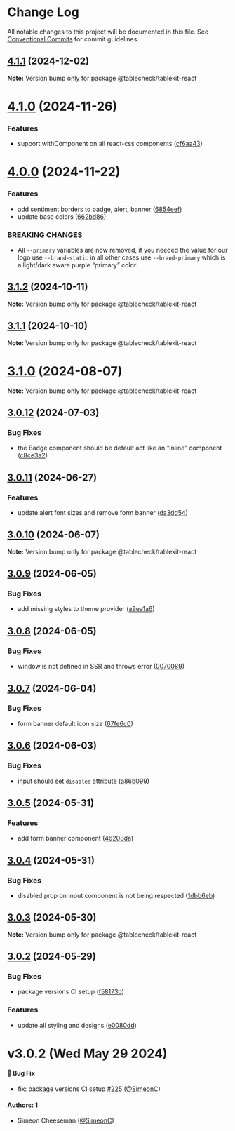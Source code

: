 # Change Log

All notable changes to this project will be documented in this file.
See [Conventional Commits](https://conventionalcommits.org) for commit guidelines.

## [4.1.1](https://github.com/tablecheck/tablekit/compare/@tablecheck/tablekit-react@4.1.0...@tablecheck/tablekit-react@4.1.1) (2024-12-02)

**Note:** Version bump only for package @tablecheck/tablekit-react





# [4.1.0](https://github.com/tablecheck/tablekit/compare/@tablecheck/tablekit-react@4.0.0...@tablecheck/tablekit-react@4.1.0) (2024-11-26)


### Features

* support withComponent on all react-css components ([cf6aa43](https://github.com/tablecheck/tablekit/commit/cf6aa43e426341c8e0ec243ed3a7bc15c3d0d494))





# [4.0.0](https://github.com/tablecheck/tablekit/compare/@tablecheck/tablekit-react@3.1.2...@tablecheck/tablekit-react@4.0.0) (2024-11-22)


### Features

* add sentiment borders to badge, alert, banner ([6854eef](https://github.com/tablecheck/tablekit/commit/6854eef0bc9f05a20e4fdd70cedde9587463f345))
* update base colors ([662bd86](https://github.com/tablecheck/tablekit/commit/662bd86dd9a96c12bdb828296a1d5f077a797520))


### BREAKING CHANGES

* All `--primary` variables are now removed, if you needed the value for our logo use `--brand-static` in all other cases use `--brand-primary` which is a light/dark aware purple “primary” color.





## [3.1.2](https://github.com/tablecheck/tablekit/compare/@tablecheck/tablekit-react@3.1.1...@tablecheck/tablekit-react@3.1.2) (2024-10-11)

**Note:** Version bump only for package @tablecheck/tablekit-react





## [3.1.1](https://github.com/tablecheck/tablekit/compare/@tablecheck/tablekit-react@3.1.0...@tablecheck/tablekit-react@3.1.1) (2024-10-10)

**Note:** Version bump only for package @tablecheck/tablekit-react





# [3.1.0](https://github.com/tablecheck/tablekit/compare/@tablecheck/tablekit-react@3.0.12...@tablecheck/tablekit-react@3.1.0) (2024-08-07)

**Note:** Version bump only for package @tablecheck/tablekit-react





## [3.0.12](https://github.com/tablecheck/tablekit/compare/@tablecheck/tablekit-react@3.0.11...@tablecheck/tablekit-react@3.0.12) (2024-07-03)


### Bug Fixes

* the Badge component should be default act like an “inline” component ([c8ce3a2](https://github.com/tablecheck/tablekit/commit/c8ce3a299869ea33c4dce920e808147170916738))





## [3.0.11](https://github.com/tablecheck/tablekit/compare/@tablecheck/tablekit-react@3.0.10...@tablecheck/tablekit-react@3.0.11) (2024-06-27)


### Features

* update alert font sizes and remove form banner ([da3dd54](https://github.com/tablecheck/tablekit/commit/da3dd54b57d6d5a1711ae08cb3874a701c5d63f5))





## [3.0.10](https://github.com/tablecheck/tablekit/compare/@tablecheck/tablekit-react@3.0.9...@tablecheck/tablekit-react@3.0.10) (2024-06-07)

**Note:** Version bump only for package @tablecheck/tablekit-react





## [3.0.9](https://github.com/tablecheck/tablekit/compare/@tablecheck/tablekit-react@3.0.8...@tablecheck/tablekit-react@3.0.9) (2024-06-05)


### Bug Fixes

* add missing styles to theme provider ([a9ea1a6](https://github.com/tablecheck/tablekit/commit/a9ea1a648fd073ea67a022fd74f349bc1b8f2c2c))





## [3.0.8](https://github.com/tablecheck/tablekit/compare/@tablecheck/tablekit-react@3.0.7...@tablecheck/tablekit-react@3.0.8) (2024-06-05)


### Bug Fixes

* window is not defined in SSR and throws error ([0070089](https://github.com/tablecheck/tablekit/commit/007008937e7069ac6c323ad4b70faaa036c75ca2))





## [3.0.7](https://github.com/tablecheck/tablekit/compare/@tablecheck/tablekit-react@3.0.6...@tablecheck/tablekit-react@3.0.7) (2024-06-04)


### Bug Fixes

* form banner default icon size ([67fe6c0](https://github.com/tablecheck/tablekit/commit/67fe6c03980e55d3564fa5ebc082b33965b6097a))





## [3.0.6](https://github.com/tablecheck/tablekit/compare/@tablecheck/tablekit-react@3.0.5...@tablecheck/tablekit-react@3.0.6) (2024-06-03)


### Bug Fixes

* input should set `disabled` attribute ([a86b099](https://github.com/tablecheck/tablekit/commit/a86b09941c5bcfccfd13a558a98d8e8669d53684))





## [3.0.5](https://github.com/tablecheck/tablekit/compare/@tablecheck/tablekit-react@3.0.4...@tablecheck/tablekit-react@3.0.5) (2024-05-31)


### Features

* add form banner component ([46208da](https://github.com/tablecheck/tablekit/commit/46208daa111e9e4e0d9d954ea0a491b800458193))





## [3.0.4](https://github.com/tablecheck/tablekit/compare/@tablecheck/tablekit-react@3.0.3...@tablecheck/tablekit-react@3.0.4) (2024-05-31)


### Bug Fixes

* disabled prop on Input component is not being respected ([1dbb6eb](https://github.com/tablecheck/tablekit/commit/1dbb6eb1289f181b1e0559a9f7a8c19dc8035d47))





## [3.0.3](https://github.com/tablecheck/tablekit/compare/@tablecheck/tablekit-react@3.0.2...@tablecheck/tablekit-react@3.0.3) (2024-05-30)

**Note:** Version bump only for package @tablecheck/tablekit-react





## [3.0.2](https://github.com/tablecheck/tablekit/compare/@tablecheck/tablekit-react@3.0.0-next.29...@tablecheck/tablekit-react@3.0.2) (2024-05-29)


### Bug Fixes

* package versions CI setup ([f58173b](https://github.com/tablecheck/tablekit/commit/f58173b46547ceca7c70ad1226acbc9de579387c))


### Features

* update all styling and designs ([e0080dd](https://github.com/tablecheck/tablekit/commit/e0080dd5d8d5147a02a7d2fbdf667dc3e27b37f2))





# v3.0.2 (Wed May 29 2024)

#### 🐛 Bug Fix

- fix: package versions CI setup [#225](https://github.com/tablecheck/tablekit/pull/225) ([@SimeonC](https://github.com/SimeonC))

#### Authors: 1

- Simeon Cheeseman ([@SimeonC](https://github.com/SimeonC))
